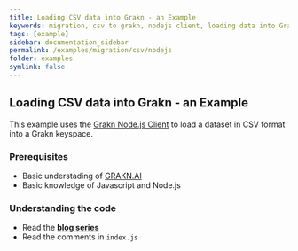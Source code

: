 ```yaml
---
title: Loading CSV data into Grakn - an Example
keywords: migration, csv to grakn, nodejs client, loading data into Grakn
tags: [example]
sidebar: documentation_sidebar
permalink: /examples/migration/csv/nodejs
folder: examples
symlink: false
---
```


## Loading CSV data into Grakn - an Example

This example uses the [Grakn Node.js Client](https://github.com/graknlabs/grakn/tree/master/client-nodejs) to load a dataset in CSV format into a Grakn keyspace.

### Prerequisites

- Basic understading of [GRAKN.AI](http://dev.grakn.ai/docs)
- Basic knowledge of Javascript and Node.js

### Understanding the code

- Read the **[blog series]()**
- Read the comments in `index.js`

